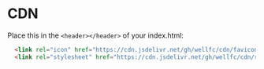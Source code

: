 # CDN

Place this in the `<header></header>` of your index.html:

```html
  <link rel="icon" href="https://cdn.jsdelivr.net/gh/wellfc/cdn/favicon.png?v=2" type="image/x-icon"/>
  <link rel="stylesheet" href="https://cdn.jsdelivr.net/gh/wellfc/cdn/reset.css">
```